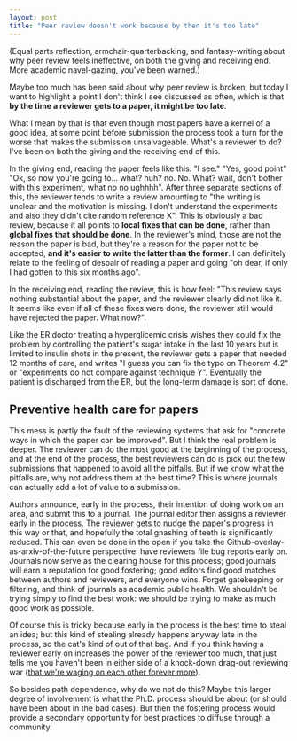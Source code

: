 ```yaml
---
layout: post
title: "Peer review doesn't work because by then it's too late"
---
```


(Equal parts reflection, armchair-quarterbacking, and fantasy-writing
 about why peer review feels ineffective, on both the giving and
 receiving end. More academic navel-gazing, you've been warned.)

Maybe too much has been said about why peer review is broken,
but today I want to highlight a point I don't think I see discussed as
often, which is that **by the time a reviewer gets to a paper, it
might be too late**.

What I mean by that is that even though most papers have a kernel of a
good idea, at some point before submission the process took a turn for
the worse that makes the submission unsalvageable. What's a reviewer
to do? I've been on both the giving and the receiving end of this.

In the giving end, reading the paper feels like this: "I see." "Yes,
good point" "Ok, so now you're going to... what? huh? no. No. What?
wait, don't bother with this experiment, what no no ughhhh".  After
three separate sections of this, the reviewer tends to write a review
amounting to "the writing is unclear and the motivation is missing. I
don't understand the experiments and also they didn't cite random
reference X". This is obviously a bad review, because it all points to
**local fixes that can be done**, rather than **global fixes that
should be done**. In the reviewer's mind, those are not the reason the
paper is bad, but they're a reason for the paper not to be accepted,
**and it's easier to write the latter than the former**. I
can definitely relate to the feeling of despair of reading a paper and
going "oh dear, if only I had gotten to this six months ago".

In the receiving end, reading the review, this is how feel: "This review
says nothing substantial about the paper, and the reviewer clearly did
not like it. It seems like even if all of these fixes were done, the
reviewer still would have rejected the paper. What now?".

Like the ER doctor treating a hyperglicemic crisis wishes they could
fix the problem by controlling the patient's sugar intake in the last
10 years but is limited to insulin shots in the present, the reviewer
gets a paper that needed 12 months of care, and writes "I guess you
can fix the typo on Theorem 4.2" or "experiments do not compare
against technique Y". Eventually the patient is discharged from the
ER, but the long-term damage is sort of done.

## Preventive health care for papers

This mess is partly the fault of the reviewing systems that ask for
"concrete ways in which the paper can be improved". But I think the
real problem is deeper. The reviewer can do the most good at the
beginning of the process, and at the end of the process, the best
reviewers can do is pick out the few submissions that happened to
avoid all the pitfalls. But if we know what the pitfalls are, why not
address them at the best time? This is where journals can actually add
a lot of value to a submission.

Authors announce, early in the process, their intention of doing work
on an area, and submit this to a journal. The journal editor then
assigns a reviewer early in the process. The reviewer gets to nudge
the paper's progress in this way or that, and hopefully the total
gnashing of teeth is significantly reduced. This can even be done in
the open if you take the Github-overlay-as-arxiv-of-the-future
perspective: have reviewers file bug reports early on. Journals now
serve as the clearing house for this process; good journals will earn
a reputation for good fostering; good editors find good matches
between authors and reviewers, and everyone wins. Forget gatekeeping
or filtering, and think of journals as academic public health. We
shouldn't be trying simply to find the best work: we should be trying
to make as much good work as possible.

Of course this is tricky because early in the process is the best time
to steal an idea; but this kind of stealing already happens anyway
late in the process, so the cat's kind of out of that bag. And if you
think having a reviewer early on increases the power of the reviewer
too much, that just tells me you haven't been in either side of a
knock-down drag-out reviewing war ([that we're waging on each other
forever more](https://www.youtube.com/watch?v=88Sa_k94O9U)).

So besides path dependence, why do we not do this? Maybe this larger
degree of involvement is what the Ph.D. process should be about (or
should have been about in the bad cases).  But then the fostering
process would provide a secondary opportunity for best practices to
diffuse through a community.
